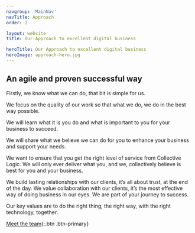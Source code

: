 ```yaml
---
navgroup: 'MainNav'
navTitle: Approach
order: 2

layout: website
title: Our Approach to excellent digital business

heroTitle: Our Approach to excellent digital business
heroImage: approach-hero.jpg
---
```


## An agile and proven successful way

Firstly, we know what we can do, that bit is simple for us.

We focus on the quality of our work so that what we do, we do in the best way possible.

We will learn what it is you do and what is important to you for your business to succeed.

We will share what we believe we can do for you to enhance your business and support your needs.

We want to ensure that you get the right level of service from Collective Logic. We will only ever deliver what you, and
we, collectively believe is best for you and your business.

We build lasting relationships with our clients, it’s all about trust, at the end of the day. We value collaboration
with our clients, it’s the most effective way of doing business in our eyes. We are part of your journey to success.

Our key values are to do the right thing, the right way, with the right technology, together.

[Meet the team](team.md){:.btn .btn-primary}
